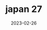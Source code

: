 ---
weight: 27
images: 
- /images/Japan/DSCF0119.jpg
title: japan 27
date: 2023-02-26
tags:
- japan
---